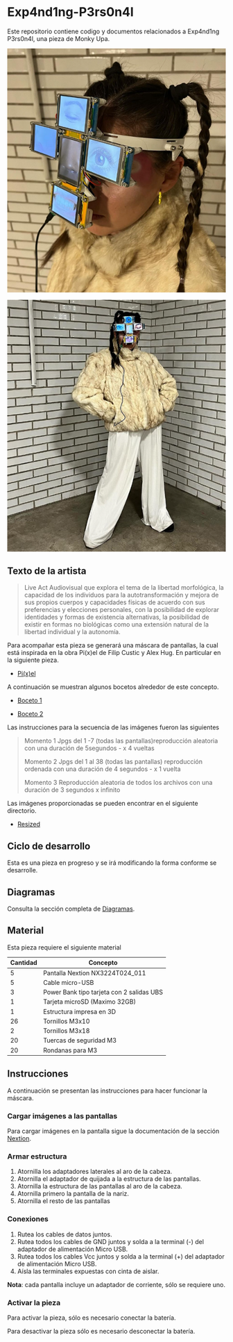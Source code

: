 # Exp4nd1ng-P3rs0n4l
Este repositorio contiene codigo y documentos relacionados a Exp4nd1ng P3rs0n4l, una pieza de Monky Upa.

![](https://github.com/hugoescalpelo/Exp4nd1ng-P3rs0n4l/blob/main/Imagenes/Mascara1.PNG?raw=true)

![](https://github.com/hugoescalpelo/Exp4nd1ng-P3rs0n4l/blob/main/Imagenes/Mascara2.PNG?raw=true)

## Texto de la artista

> Live Act Audiovisual que explora el tema de la libertad morfológica, la capacidad
de los individuos para la autotransformación y mejora de sus propios cuerpos y
capacidades físicas de acuerdo con sus preferencias y elecciones personales, con
la posibilidad de explorar identidades y formas de existencia alternativas, la
posibilidad de existir en formas no biológicas como una extensión natural de la
libertad individual y la autonomía.

Para acompañar esta pieza se generará una máscara de pantallas, la cual está inspirada en la obra Pi(x)el de Filip Custic y Alex Hug. En particular en la siguiente pieza.

- [Pi(x)el](https://github.com/hugoescalpelo/Exp4nd1ng-P3rs0n4l/blob/main/Imagenes/Pi(x)el.jpg?raw=true)

A continuación se muestran algunos bocetos alrededor de este concepto.

- [Boceto 1](https://github.com/hugoescalpelo/Exp4nd1ng-P3rs0n4l/blob/main/Imagenes/5pantallas.jpg?raw=true)

- [Boceto 2](https://github.com/hugoescalpelo/Exp4nd1ng-P3rs0n4l/blob/main/Imagenes/Boceto.png?raw=true)

Las instrucciones para la secuencia de las imágenes fueron las siguientes

> Momento 1 
> Jpgs del 1 -7 (todas las pantallas)reproducción aleatoria con una duración de 5segundos - x 4 vueltas
> 
> Momento 2
> Jpgs del 1 al 38 (todas las pantallas) reproducción ordenada con una duración de 4 segundos - x 1 vuelta
> 
> Momento 3
> Reproducción aleatoria de todos los archivos con una duración de 3 segundos x infinito

Las imágenes proporcionadas se pueden encontrar en el siguiente directorio.

- [Resized](https://github.com/hugoescalpelo/Exp4nd1ng-P3rs0n4l/tree/main/Imagenes/Resized)

## Ciclo de desarrollo

Esta es una pieza en progreso y se irá modificando la forma conforme se desarrolle.

## Diagramas

Consulta la sección completa de [Diagramas](https://github.com/hugoescalpelo/Exp4nd1ng-P3rs0n4l/blob/main/Diagrama/README.md).

## Material

Esta pieza requiere el siguiente material

| Cantidad | Concepto |
|----------|----------|
| 5 | Pantalla Nextion NX3224T024_011 |
| 5 | Cable micro-USB |
| 3 | Power Bank tipo tarjeta con 2 salidas UBS |
| 1 | Tarjeta microSD (Maximo 32GB) |
| 1 | Estructura impresa en 3D |
| 26 | Tornillos M3x10 |
| 2 | Tornillos M3x18 |
| 20 | Tuercas de seguridad M3 |
| 20 | Rondanas para M3 |

## Instrucciones
A continuación se presentan las instrucciones para hacer funcionar la máscara.
### Cargar imágenes a las pantallas
Para cargar imágenes en la pantalla sigue la documentación de la sección [Nextion]().
### Armar estructura

1. Atornilla los adaptadores laterales al aro de la cabeza.
2. Atornilla el adaptador de quijada a la estructura de las pantallas.
3. Atornilla la estructura de las pantallas al aro de la cabeza.
4. Atornilla primero la pantalla de la nariz.
5. Atornilla el resto de las pantallas

### Conexiones

1. Rutea los cables de datos juntos.
2. Rutea todos los cables de GND juntos y solda a la terminal (-) del adaptador de alimentación Micro USB.
3. Rutea todos los cables Vcc juntos y solda a la terminal (+) del adaptador de alimentación Micro USB.
4. Aísla las terminales expuestas con cinta de aislar.

**Nota**: cada pantalla incluye un adaptador de corriente, sólo se requiere uno.

### Activar la pieza

Para activar la pieza, sólo es necesario conectar la batería.

Para desactivar la pieza sólo es necesario desconectar la batería.